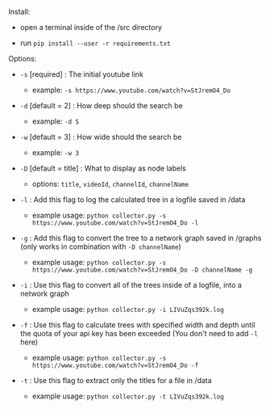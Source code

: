 Install:

-  open a terminal inside of the /src directory

-  run `pip install --user -r requirements.txt`


Options:

- `-s` [required] : The initial youtube link
    - example: `-s https://www.youtube.com/watch?v=StJremO4_Do`

- `-d` [default = 2] : How deep should the search be
    - example: `-d 5` 

- `-w` [default = 3] : How wide should the search be
    - example: `-w 3`

- `-D` [default = title] : What to display as node labels 
    - options: `title`, `videoId`, `channelId`, `channelName`

- `-l` : Add this flag to log the calculated tree in a logfile saved in /data
    - example usage: `python collector.py -s https://www.youtube.com/watch?v=StJremO4_Do -l`

- `-g` : Add this flag to convert the tree to a network graph saved in /graphs (only works in combination with `-D channelName`)
    - example usage: `python collector.py -s https://www.youtube.com/watch?v=StJremO4_Do -D channelName -g`

- `-i` : Use this flag to convert all of the trees inside of a logfile, into a network graph 
    - example usage: `python collector.py -i LIVuZqs392k.log`

- `-f` : Use this flag to calculate trees with specified width and depth until the quota of your api key has been exceeded (You don't need to add `-l` here)
    - example usage: `python collector.py -s https://www.youtube.com/watch?v=StJremO4_Do -f`

- `-t` : Use this flag to extract only the titles for a file in /data 
    - example usage: `python collector.py -t LIVuZqs392k.log`
